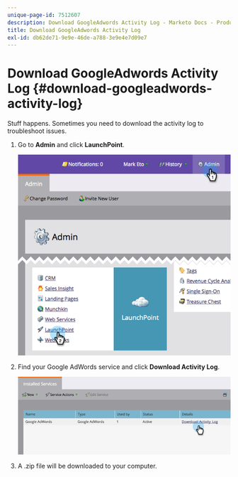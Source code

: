 ```yaml
---
unique-page-id: 7512607
description: Download GoogleAdwords Activity Log - Marketo Docs - Product Documentation
title: Download GoogleAdwords Activity Log
exl-id: db62de71-9e9e-46de-a788-3e9e4e7d09e7
---
```

# Download GoogleAdwords Activity Log {#download-googleadwords-activity-log}

Stuff happens. Sometimes you need to download the activity log to troubleshoot issues.

1. Go to **Admin** and click **LaunchPoint**.

   ![](assets/image2015-4-22-15-3a33-3a47.png)

1. Find your Google AdWords service and click **Download Activity Log**.

   ![](assets/image2015-4-22-17-3a49-3a49.png)

1. A .zip file will be downloaded to your computer.
